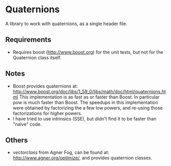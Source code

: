 # Quaternions
A library to work with quaternions, as a single header file.

## Requirements
- Requires boost (http://www.boost.org) for the unit tests, but not for the Quaternion class itself.

## Notes
- Boost provides quaternions at: http://www.boost.org/doc/libs/1_59_0/libs/math/doc/html/quaternions.html
  This implementation is as fast as or faster than Boost. In particular pow is much faster than Boost. The speedups
  in this implementation were obtained by factorizing the a few low powers, and re-using those factorizations for
  higher powers.
- I have tried to use intrinsics (SSE), but didn't find it to be faster than "naive" code.

## Others
- *vectorclass* from Agner Fog, can be found at: http://www.agner.org/optimize/, and provides quaternion classes.